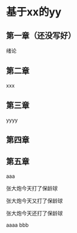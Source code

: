 # 基于xx的yy


## 第一章（还没写好）
绪论

## 第二章
xxx

## 第三章
yyyy

## 第四章

## 第五章
aaa




张大炮今天打了保龄球

张大炮今天又打了保龄球

张大炮今天还打了保龄球


aaaa
bbb
